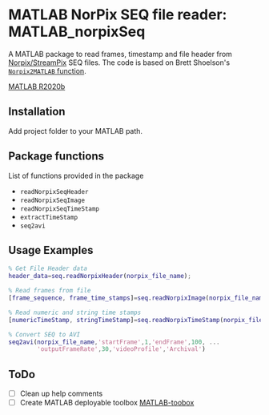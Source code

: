 # MATLAB NorPix SEQ file reader:  MATLAB_norpixSeq

A MATLAB package to read frames, timestamp and file header from [Norpix/StreamPix][norpix] SEQ files. The code is based on Brett Shoelson's [`Norpix2MATLAB` function][Norpix2MATLAB].

[MATLAB R2020b][MATLAB-url]

## Installation

Add project folder to your MATLAB path.

## Package functions

List of functions provided in the package

* `readNorpixSeqHeader`
* `readNorpixSeqImage`
* `readNorpixSeqTimeStamp`
* `extractTimeStamp`
* `seq2avi`

## Usage Examples

```MATLAB
% Get File Header data
header_data=seq.readNorpixHeader(norpix_file_name);

% Read frames from file
[frame_sequence, frame_time_stamps]=seq.readNorpixImage(norpix_file_name,StartFrame,<EndFrame>);

% Read numeric and string time stamps
[numericTimeStamp, stringTimeStamp]=seq.readNorpixTimeStamp(norpix_file_name,StartFrame,<EndFrame>;

% Convert SEQ to AVI
seq2avi(norpix_file_name,'startFrame',1,'endFrame',100, ...
        'outputFrameRate',30,'videoProfile','Archival')
```

## ToDo

* [ ] Clean up help comments
* [ ] Create MATLAB deployable toolbox [MATLAB-toobox]

<!-- Markdown link & img definitions -->
[norpix]: https://www.norpix.com/
[Norpix2MATLAB]: https://www.norpix.com/support/Norpix2MATLAB.m
[MATLAB-image]: https://www.mathworks.com/etc/designs/mathworks/img/pic-header-mathworks-logo.svg
[MATLAB-url]: https://www.mathworks.com/products/matlab.html
[MATLAB-toobox]: https://www.mathworks.com/help/matlab/matlab_prog/create-and-share-custom-matlab-toolboxes.html
